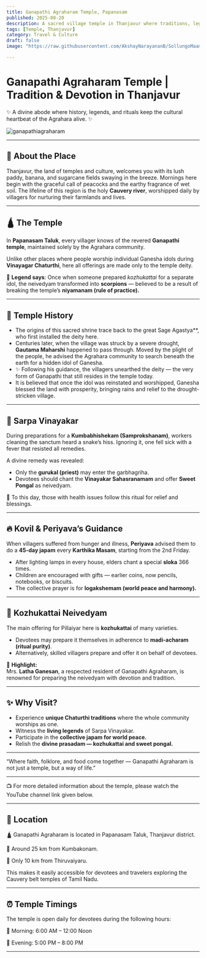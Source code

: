 ```yaml
---
title: Ganapathi Agraharam Temple, Papanasam  
published: 2025-08-20  
description: A sacred village temple in Thanjavur where traditions, legends, and unique Vinayagar Chaturthi celebrations bring the community together.  
tags: [Temple, Thanjavur]  
category: Travel & Culture  
draft: false  
image: "https://raw.githubusercontent.com/AkshayNarayananB/SollungoMaami/master/images/ganapathiagraharam.png"  

---
```


# Ganapathi Agraharam Temple | Tradition & Devotion in Thanjavur  

✨ A divine abode where history, legends, and rituals keep the cultural heartbeat of the Agrahara alive. ✨  

![ganapathiagraharam](https://raw.githubusercontent.com/AkshayNarayananB/SollungoMaami/master/images/ganapathiagraharam.png)

---

## 🌾 About the Place  

Thanjavur, the land of temples and culture, welcomes you with its lush paddy, banana, and sugarcane fields swaying in the breeze. Mornings here begin with the graceful call of peacocks and the earthy fragrance of wet soil. The lifeline of this region is the holy **Cauvery river**, worshipped daily by villagers for nurturing their farmlands and lives.  

---

## 🛕 The Temple  

In **Papanasam Taluk**, every villager knows of the revered **Ganapathi temple**, maintained solely by the Agrahara community.  

Unlike other places where people worship individual Ganesha idols during **Vinayagar Chaturthi**, here all offerings are made only to the temple deity.  

💫 **Legend says**: Once when someone prepared *kozhukattai* for a separate idol, the neivedyam transformed into **scorpions** — believed to be a result of breaking the temple’s **niyamanam (rule of practice).**  

---

## 📜 Temple History  

- The origins of this sacred shrine trace back to the great Sage Agastya**, who first installed the deity here.
- Centuries later, when the village was struck by a severe drought, **Gautama Maharshi** happened to pass through. Moved by the plight of the people, he advised the Agrahara community to search beneath the earth for a hidden idol of Ganesha.
- ✨ Following his guidance, the villagers unearthed the deity — the very form of Ganapathi that still resides in the temple today. 
- It is believed that once the idol was reinstated and worshipped, Ganesha blessed the land with prosperity, bringing rains and relief to the drought-stricken village. 

---

## 🐍 Sarpa Vinayakar  

During preparations for a **Kumbabhishekam (Samprokshanam)**, workers cleaning the sanctum heard a snake’s hiss. Ignoring it, one fell sick with a fever that resisted all remedies.  

A divine remedy was revealed:  
- Only the **gurukal (priest)** may enter the garbhagriha.  
- Devotees should chant the **Vinayakar Sahasranamam** and offer **Sweet Pongal** as neivedyam.  

🙏 To this day, those with health issues follow this ritual for relief and blessings.  

---

## 🔥 Kovil & Periyava’s Guidance  

When villagers suffered from hunger and illness, **Periyava** advised them to do a **45-day japam** every **Karthika Masam**, starting from the 2nd Friday.  

- After lighting lamps in every house, elders chant a special **sloka** 366 times.  
- Children are encouraged with gifts — earlier coins, now pencils, notebooks, or biscuits.  
- The collective prayer is for **logakshemam (world peace and harmony).**  

---

## 🥟 Kozhukattai Neivedyam  

The main offering for Pillaiyar here is **kozhukattai** of many varieties.  
- Devotees may prepare it themselves in adherence to **madi-acharam (ritual purity)**.  
- Alternatively, skilled villagers prepare and offer it on behalf of devotees.  

🌟 **Highlight:**  
Mrs. **Latha Ganesan**, a respected resident of Ganapathi Agraharam, is renowned for preparing the neivedyam with devotion and tradition.  

---

## ✨ Why Visit?  

- Experience **unique Chaturthi traditions** where the whole community worships as one.  
- Witness the **living legends** of Sarpa Vinayakar.  
- Participate in the **collective japam for world peace.**  
- Relish the **divine prasadam — kozhukattai and sweet pongal.**  

---

“Where faith, folklore, and food come together — Ganapathi Agraharam is not just a temple, but a way of life.”  

---

📺 For more detailed information about the temple, please watch the YouTube channel link given below.

---

## 📍 Location

🛕 Ganapathi Agraharam is located in Papanasam Taluk, Thanjavur district.

🚗 Around 25 km from Kumbakonam.

🚗 Only 10 km from Thiruvaiyaru.

This makes it easily accessible for devotees and travelers exploring the Cauvery belt temples of Tamil Nadu.

---

## ⏰ Temple Timings

The temple is open daily for devotees during the following hours:

🌅 Morning: 6:00 AM – 12:00 Noon

🌇 Evening: 5:00 PM – 8:00 PM

---
